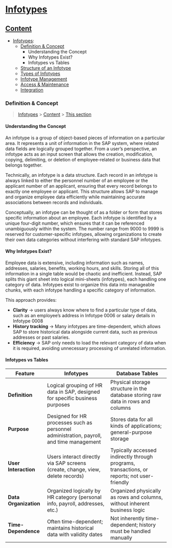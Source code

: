 # [Infotypes](#Infotypes)


## [Content](#content)

- [Infotypes](Infotypes.md):
    - [Definition & Concept](#concept)
      - Understanding the Concept
      - Why Infotypes Exist?
      - Infotypes vs Tables
    - [Structure of an Infotype](#)
    - [Types of Infotypes](#)
    - [Infotype Management](#)
    - [Access & Maintenance](#)
    - [Integration](#)


### Definition & Concept

> [Infotypes](#Infotypes) > [Content](#content) > [This section](#concept)

#### Understanding the Concept

An infotype is a group of object-based pieces of information on a particular area. It represents a unit of information in the SAP system, where related data fields are logically grouped together. From a user’s perspective, an infotype acts as an input screen that allows the creation, modification, copying, delimiting, or deletion of employee-related or business data that belongs together.

Technically, an infotype is a data structure. Each record in an infotype is always linked to either the personnel number of an employee or the applicant number of an applicant, ensuring that every record belongs to exactly one employee or applicant. This structure allows SAP to manage and organize employee data efficiently while maintaining accurate associations between records and individuals.

Conceptually, an infotype can be thought of as a folder or form that stores specific information about an employee. Each infotype is identified by a unique four-digit number, which ensures that it can be referenced unambiguously within the system. The number range from 9000 to 9999 is reserved for customer-specific infotypes, allowing organizations to create their own data categories without interfering with standard SAP infotypes.

#### Why Infotypes Exist?

Employee data is extensive, including information such as names, addresses, salaries, benefits, working hours, and skills. Storing all of this information in a single table would be chaotic and inefficient. Instead, SAP splits this giant sheet into logical mini-sheets (infotypes), each handling one category of data. Infotypes exist to organize this data into manageable chunks, with each infotype handling a specific category of information.

This approach provides: 
  - **Clarity** →  users always know where to find a particular type of data, such as an employee’s address in Infotype 0006 or salary details in Infotype 0008
  - **History tracking** → Many infotypes are time-dependent, which allows SAP to store historical data alongside current data, such as previous addresses or past salaries.
  - **Efficiency** → SAP only needs to load the relevant category of data when it is required, avoiding unnecessary processing of unrelated information.

#### Infotypes vs Tables

| Feature | Infotypes | Database Tables |
|---------|-----------|----------------|
| **Definition** | Logical grouping of HR data in SAP, designed for specific business purposes | Physical storage structure in the database storing raw data in rows and columns |
| **Purpose** | Designed for HR processes such as personnel administration, payroll, and time management | Stores data for all kinds of applications; general-purpose storage |
| **User Interaction** | Users interact directly via SAP screens (create, change, view, delete records) | Typically accessed indirectly through programs, transactions, or reports; not user-friendly |
| **Data Organization** | Organized logically by HR category (personal info, payroll, addresses, etc.) | Organized physically as rows and columns, without inherent business logic |
| **Time-Dependence** | Often time-dependent; maintains historical data with validity dates | Not inherently time-dependent; history must be handled manually |



